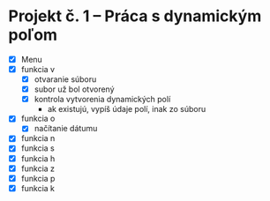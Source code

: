 # Projekt č. 1 – Práca s dynamickým poľom
- [x] Menu
- [x] funkcia v
    - [x] otvaranie súboru
    - [x] subor už bol otvorený
    - [x] kontrola vytvorenia dynamických polí
        - ak existujú, vypíš údaje polí, inak zo súboru
- [x] funkcia o
    - [x] načítanie dátumu
- [x] funkcia n
- [x] funkcia s
- [x] funkcia h
- [x] funkcia z
- [x] funkcia p
- [x] funkcia k